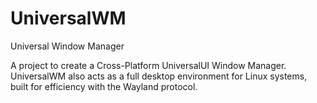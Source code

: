 # UniversalWM
Universal Window Manager

A project to create a Cross-Platform UniversalUI Window Manager. UniversalWM also acts as a full desktop environment for Linux systems, built for efficiency with the Wayland protocol.
